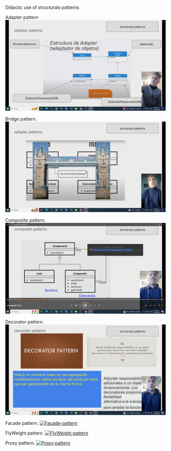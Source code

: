 

Didactic use of structurals patterns


Adapter pattern
[![Adapter-pattern](images/video-adapter.png)](https://youtu.be/LZWuAvP3Zko)


Bridge pattern.
[![Bridge-pattern](images/video-bridge.png)](https://youtu.be/hBaWMPSD5Jo)


Composite pattern.
[![Composite-pattern](images/video-composite.png)](https://youtu.be/2oVn_ZDmqzk)


Decorator pattern.
[![Decorator-pattern](images/video-decorator.png)](https://youtu.be/BpnoNLzSdoI)


Facade pattern.
[![Facade-pattern](images)]()


FlyWeight pattern.
[![FlyWeight-pattern](images)]()


Proxy pattern.
[![Proxy-pattern](images)]()




